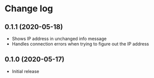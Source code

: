 # Change log
## 0.1.1 (2020-05-18)
* Shows IP address in unchanged info message
* Handles connection errors when trying to figure out the IP address
## 0.1.0 (2020-05-17)
* Initial release
